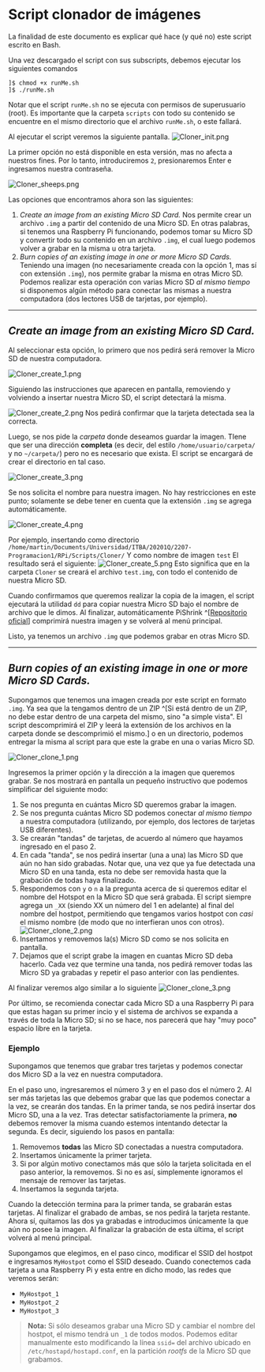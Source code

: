 # Script clonador de imágenes

La finalidad de este documento es explicar qué hace (y qué no) este script escrito en Bash.

Una vez descargado el script con sus subscripts, debemos ejecutar los siguientes comandos

```console
]$ chmod +x runMe.sh
]$ ./runMe.sh
```

Notar que el script `runMe.sh` no se ejecuta con permisos de superusuario (root).
Es importante que la carpeta `scripts` con todo su contenido se encuentre en el mismo directorio que el archivo `runMe.sh`, o este fallará.

Al ejecutar el script veremos la siguiente pantalla.
![Cloner_init.png](_resources/Cloner_init.png)

La primer opción no está disponible en esta versión, mas no afecta a nuestros fines.
Por lo tanto, introduciremos `2`, presionaremos Enter e ingresamos nuestra contraseña.


![Cloner_sheeps.png](_resources/Cloner_sheeps.png)

Las opciones que encontramos ahora son las siguientes:
1. _Create an image from an existing Micro SD Card._
Nos permite crear un archivo `.img` a partir del contenido de una Micro SD. En otras palabras, si tenemos una Raspberry Pi funcionando, podemos tomar su Micro SD y convertir todo su contenido en un archivo `.img`, el cual luego podemos volver a grabar en la misma u otra tarjeta.
2. _Burn copies of an existing image in one or more Micro SD Cards._
Teniendo una imagen (no necesariamente creada con la opción 1, mas sí con extensión `.img`), nos permite grabar la misma en otras Micro SD. Podemos realizar esta operación con varias Micro SD _al mismo tiempo_ si disponemos algún método para conectar las mismas a nuestra computadora (dos lectores USB de tarjetas, por ejemplo).

---

## _Create an image from an existing Micro SD Card._

Al seleccionar esta opción, lo primero que nos pedirá será remover la Micro SD de nuestra computadora.

![Cloner_create_1.png](_resources/Cloner_create_1.png)

Siguiendo las instrucciones que aparecen en pantalla, removiendo y volviendo a insertar nuestra Micro SD, el script detectará la misma.

![Cloner_create_2.png](_resources/Cloner_create_2.png)
Nos pedirá confirmar que la tarjeta detectada sea la correcta.

Luego, se nos pide la _carpeta_ donde deseamos guardar la imagen. TIene que ser una dirección **completa** (es decir, del estilo `/home/usuario/carpeta/` y no `~/carpeta/`) pero no es necesario que exista.
El script se encargará de crear el directorio en tal caso.

![Cloner_create_3.png](_resources/Cloner_create_3.png)

Se nos solicita el nombre para nuestra imagen. No hay restricciones en este punto; solamente se debe tener en cuenta que la extensión `.img` se agrega automáticamente.

![Cloner_create_4.png](_resources/Cloner_create_4.png)

Por ejemplo, insertando como directorio
`/home/martin/Documents/Universidad/ITBA/20201Q/2207-Programacion1/RPi/Scripts/Cloner/`
Y como nombre de imagen
`test`
El resultado será el siguiente:
![Cloner_create_5.png](_resources/Cloner_create_5.png)
Esto significa que en la carpeta `Cloner` se creará el archivo `test.img`, con todo el contenido de nuestra Micro SD.

Cuando confirmamos que queremos realizar la copia de la imagen, el script ejecutará la utilidad `dd` para copiar nuestra Micro SD bajo el nombre de archivo que le dimos. 
Al finalizar, automáticamente PiShrink ^[[Repositorio oficial](https://github.com/Drewsif/PiShrink)] comprimirá nuestra imagen y se volverá al menú principal.

Listo, ya tenemos un archivo `.img` que podemos grabar en otras Micro SD.

---

## _Burn copies of an existing image in one or more Micro SD Cards._

Supongamos que tenemos una imagen creada por este script en formato `.img`. Ya sea que la tengamos dentro de un ZIP ^[Si está dentro de un ZIP, no debe estar dentro de una carpeta del mismo, sino "a simple vista". El script descomprimirá el ZIP y leerá la extensión de los archivos en la carpeta donde se descomprimió el mismo.] o en un directorio, podemos entregar la misma al script para que este la grabe en una o varias Micro SD.

![Cloner_clone_1.png](_resources/Cloner_clone_1.png)

Ingresemos la primer opción y la dirección a la imagen que queremos grabar.
Se nos mostrará en pantalla un pequeño instructivo que podemos simplificar del siguiente modo:

1. Se nos pregunta en cuántas Micro SD queremos grabar la imagen.
2. Se nos pregunta cuántas Micro SD podemos conectar _al mismo tiempo_ a nuestra computadora (utilizando, por ejemplo, dos lectores de tarjetas USB diferentes).
3. Se crearán "tandas" de tarjetas, de acuerdo al número que hayamos ingresado en el paso 2.
4. En cada "tanda", se nos pedirá insertar (una a una) las Micro SD que aún no han sido grabadas.
Notar que, una vez que ya fue detectada una Micro SD en una tanda, esta no debe ser removida hasta que la grabación de todas haya finalizado.
5. Respondemos con `y` o `n` a la pregunta acerca de si queremos editar el nombre del Hotspot en la Micro SD que será grabada. El script siempre agrega un `_XX` (siendo XX un número del 1 en adelante) al final del nombre del hostpot, permitiendo que tengamos varios hostpot con _casi_ el mismo nombre (de modo que no interfieran unos con otros).
![Cloner_clone_2.png](_resources/Cloner_clone_2.png)
6. Insertamos y removemos la(s) Micro SD como se nos solicita en pantalla.
7. Dejamos que el script grabe la imagen en cuantas Micro SD deba hacerlo. Cada vez que termine una tanda, nos pedirá remover todas las Micro SD ya grabadas y repetir el paso anterior con las pendientes.

Al finalizar veremos algo similar a lo siguiente
![Cloner_clone_3.png](_resources/Cloner_clone_3.png)

Por último, se recomienda conectar cada Micro SD a una Raspberry Pi para que estas hagan su primer incio y el sistema de archivos se expanda a través de toda la Micro SD; si no se hace, nos parecerá que hay "muy poco" espacio libre en la tarjeta.


### Ejemplo

Supongamos que tenemos que grabar tres tarjetas y podemos conectar dos Micro SD a la vez en nuestra computadora.

En el paso uno, ingresaremos el número 3 y en el paso dos el número 2. Al ser más tarjetas las que debemos grabar que las que podemos conectar a la vez, se crearán dos tandas.
En la primer tanda, se nos pedirá insertar dos Micro SD, una a la vez.
Tras detectar satisfactoriamente la primera, **no** debemos remover la misma cuando estemos intentando detectar la segunda.
Es decir, siguiendo los pasos en pantalla:
1. Removemos **todas** las Micro SD conectadas a nuestra computadora.
2. Insertamos únicamente la primer tarjeta.
3. Si por algún motivo conectamos más que sólo la tarjeta solicitada en el paso anterior, la removemos. Si no es así, simplemente ignoramos el mensaje de remover las tarjetas.
4. Insertamos la segunda tarjeta.

Cuando la detección termina para la primer tanda, se grabarán estas tarjetas.
Al finalizar el grabado de ambas, se nos pedirá la tarjeta restante. Ahora sí, quitamos las dos ya grabadas e introducimos únicamente la que aún no posee la imagen.
Al finalizar la grabación de esta última, el script volverá al menú principal.

Supongamos que elegimos, en el paso cinco, modificar el SSID del hostpot e ingresamos `MyHostpot` como el SSID deseado.
Cuando conectemos cada tarjeta a una Raspberry Pi y esta entre en dicho modo, las redes que veremos serán:
- `MyHostpot_1`
- `MyHostpot_2`
- `MyHostpot_3`

> **Nota:** Si sólo deseamos grabar una Micro SD y cambiar el nombre del hostpot, el mismo tendrá un `_1` de todos modos. Podemos editar manualmente esto modificando la línea `ssid=` del archivo ubicado en `/etc/hostapd/hostapd.conf`, en la partición _rootfs_ de la Micro SD que grabamos.
